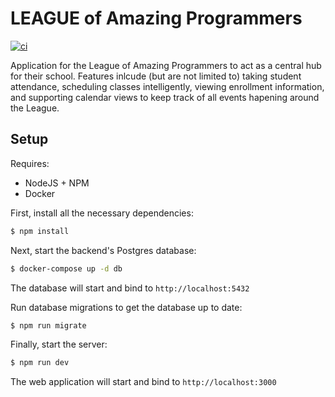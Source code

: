 # LEAGUE of Amazing Programmers

[![ci](https://github.com/TritonSE/LAP-Student-Tracker/actions/workflows/ci.yml/badge.svg)](https://github.com/TritonSE/LAP-Student-Tracker/actions/workflows/ci.yml)

Application for the League of Amazing Programmers to act as a central hub for their school. Features inlcude (but are not limited to) taking student attendance, scheduling classes intelligently, viewing enrollment information, and supporting calendar views to keep track of all events hapening around the League. 

## Setup

Requires:

- NodeJS + NPM
- Docker

First, install all the necessary dependencies:

```bash
$ npm install
```

Next, start the backend's Postgres database:

```bash
$ docker-compose up -d db
```

The database will start and bind to `http://localhost:5432`

Run database migrations to get the database up to date:

```bash
$ npm run migrate
```

Finally, start the server:

```bash
$ npm run dev
```

The web application will start and bind to `http://localhost:3000`
